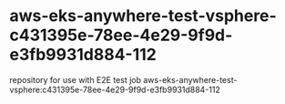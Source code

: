 # aws-eks-anywhere-test-vsphere-c431395e-78ee-4e29-9f9d-e3fb9931d884-112
repository for use with E2E test job aws-eks-anywhere-test-vsphere:c431395e-78ee-4e29-9f9d-e3fb9931d884-112
